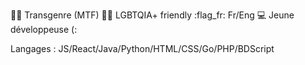 :transgender_flag: Transgenre (MTF)
:rainbow_flag: LGBTQIA+ friendly
:flag_fr:  Fr/Eng
:computer: Jeune développeuse (:

Langages : JS/React/Java/Python/HTML/CSS/Go/PHP/BDScript
